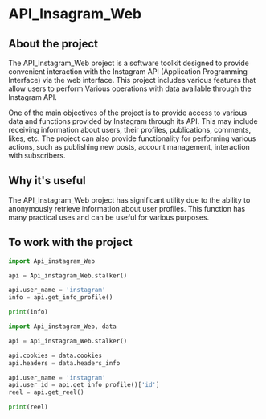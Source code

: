 # API_Insagram_Web

## About the project
The API_Instagram_Web project is a software toolkit
designed to provide convenient interaction with the Instagram API (Application Programming Interface)
via the web interface. This project includes various features that allow users to perform
Various operations with data available through the Instagram API.

One of the main objectives of the project is to provide access to various
data and functions provided by Instagram through its API. This may include receiving
information about users, their profiles, publications, comments, likes, etc. The project can also
provide functionality for performing various actions, such as publishing new posts,
account management, interaction with subscribers.

## Why it's useful
The API_Instagram_Web project has significant utility due to the ability to anonymously retrieve
information about user profiles. This function has many practical uses and can be
useful for various purposes.

## To work with the project 

```python
import Api_instagram_Web

api = Api_instagram_Web.stalker()

api.user_name = 'instagram'
info = api.get_info_profile()

print(info)
```
```python
import Api_instagram_Web, data

api = Api_instagram_Web.stalker()

api.cookies = data.cookies
api.headers = data.headers_info

api.user_name = 'instagram'
api.user_id = api.get_info_profile()['id']
reel = api.get_reel()

print(reel)
```
